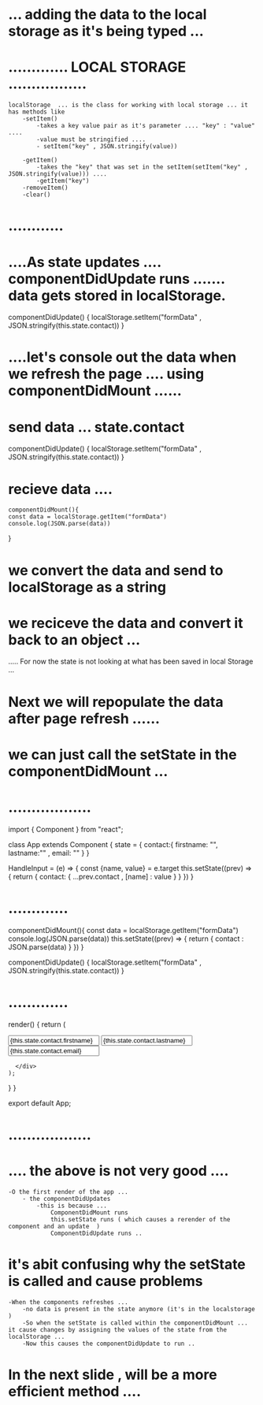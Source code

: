 # ... adding the data to the local storage as it's being typed ... 


# ............. LOCAL STORAGE .................
    localStorage  ... is the class for working with local storage ... it has methods like 
        -setItem() 
            -takes a key value pair as it's parameter .... "key" : "value" ....
            -value must be stringified .... 
            - setItem("key" , JSON.stringify(value))

        -getItem() 
            -takes the "key" that was set in the setItem(setItem("key" , JSON.stringify(value))) ....
            -getItem("key")
        -removeItem() 
        -clear()
# ............


# ....As state updates .... componentDidUpdate runs ....... data gets stored in localStorage.
  componentDidUpdate() {
    localStorage.setItem("formData" , JSON.stringify(this.state.contact))
  }

# ....let's console out the data when we refresh the page .... using componentDidMount ......

 # send data ... state.contact
  componentDidUpdate() {
    localStorage.setItem("formData" , JSON.stringify(this.state.contact))
  }
 # recieve data .... 
    componentDidMount(){
    const data = localStorage.getItem("formData") 
    console.log(JSON.parse(data))
  }


# we convert the data and send to localStorage as a string 
# we reciceve the data and convert it back to an object ...
  
..... For now the state is not looking at what has been saved in local Storage ...

# Next we will repopulate the data after page refresh ...... 


# we can just call the setState in the componentDidMount ...


# ..................

import { Component } from "react";

class App extends Component {
  state = {
    contact:{
      firstname: "",
      lastname:"" ,
      email: ""
    }
  } 

  HandleInput = (e) => {
    const {name, value} = e.target 
      this.setState((prev) => {
        return {
          contact: {
            ...prev.contact , 
            [name] : value
          }
        }
      })
  }
# .............
  componentDidMount(){
    const data = localStorage.getItem("formData") 
    console.log(JSON.parse(data))
    this.setState((prev) => {
      return {
        contact : JSON.parse(data)
      }
    })
  }

  componentDidUpdate() {
    localStorage.setItem("formData" , JSON.stringify(this.state.contact))
  }
# .............


  render() { 
    return (
      <div>
        <input 
        type="text"
        name="firstname" 
        onChange={this.HandleInput}
        value = {this.state.contact.firstname}
             /> 
        <input
         type="text"
         name="lastname"
         onChange={this.HandleInput}
         value = {this.state.contact.lastname}
                /> 
        <input 
        type="email"
        name="email"
        onChange={this.HandleInput}
        value = {this.state.contact.email}
         /> 
        
        
      </div>
    );
  }
}
 
export default App;

# ..................


# .... the above is not very good .... 
    -O the first render of the app ... 
        - the componentDidUpdates 
            -this is because ...
                ComponentDidMount runs 
                this.setState runs ( which causes a rerender of the component and an update  ) 
                ComponentDidUpdate runs ..

# it's abit confusing why the setState is called and cause problems 
    -When the components refreshes ... 
        -no data is present in the state anymore (it's in the localstorage ) 
        -So when the setState is called within the componentDidMount ... it cause changes by assigning the values of the state from the localStorage ... 
        -Now this causes the componentDidUpdate to run ..


# In the next slide , will be a more efficient method .... 



